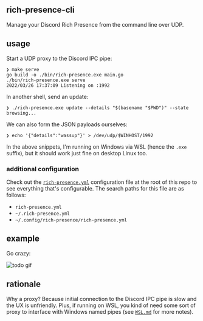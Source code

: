 ## rich-presence-cli

Manage your Discord Rich Presence from the command line over UDP.

## usage

Start a UDP proxy to the Discord IPC pipe:

```console
❯ make serve
go build -o ./bin/rich-presence.exe main.go
./bin/rich-presence.exe serve
2022/03/26 17:37:09 Listening on :1992
```

In another shell, send an update:

```console
❯ ./rich-presence.exe update --details "$(basename "$PWD")" --state browsing...
```

We can also form the JSON payloads ourselves:

```console
❯ echo '{"details":"wassup"}' > /dev/udp/$WINHOST/1992
```

In the above snippets, I'm running on Windows via WSL (hence the `.exe` suffix),
but it should work just fine on desktop Linux too.

### additional configuration

Check out the [`rich-presence.yml`](./rich-presence.yml) configuration file at
the root of this repo to see everything that's configurable. The search paths
for this file are as follows:

- `rich-presence.yml`
- `~/.rich-presence.yml`
- `~/.config/rich-presence/rich-presence.yml`

## example

Go crazy:

![todo gif](./example.gif)

## rationale

Why a proxy? Because initial connection to the Discord IPC pipe is slow and the
UX is unfriendly. Plus, if running on WSL, you kind of need some sort of proxy
to interface with Windows named pipes (see [`WSL.md`](./WSL.md) for more notes).
